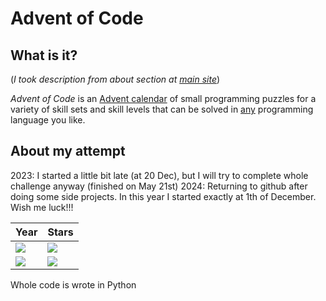 #  Advent of Code

##  What is it?
(_I took description from about section at [main site](https://adventofcode.com/2023/about)_)

_Advent of Code_ is an [Advent calendar](https://en.wikipedia.org/wiki/Advent_calendar) of small programming puzzles for a variety of skill sets and skill levels that can be solved in [any](https://github.com/search?q=advent+of+code) programming language you like.
  
## About my attempt

2023: I started a little bit late (at 20 Dec), but I will try to complete whole challenge anyway (finished on May 21st)
2024: Returning to github after doing some side projects. In this year I started exactly at 1th of December. Wish me luck!!!

| Year    | Stars |
| -------- | ------- |
| ![](https://img.shields.io/badge/📅-2023-blue) | ![](https://img.shields.io/badge/stars%20⭐-50-yellow) |
| ![](https://img.shields.io/badge/📅-2024-blue) | ![](https://img.shields.io/badge/stars%20%E2%AD%90-work%20in%20progress-yellow) |

Whole code is wrote in Python
